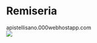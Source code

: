 # Remiseria

<a>apistellisano.000webhostapp.com</a>
<br>
<img src="https://i.imgur.com/x4bjnAl.jpg">
